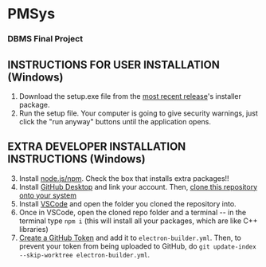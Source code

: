 # PMSys
### DBMS Final Project

## INSTRUCTIONS FOR USER INSTALLATION (Windows)
1. Download the setup.exe file from the [most recent release](https://github.com/Uakronauts/PMSys/releases)'s installer package.
2. Run the setup file. Your computer is going to give security warnings, just click the "run anyway" buttons until the application opens.

## EXTRA DEVELOPER INSTALLATION INSTRUCTIONS (Windows)
3. Install [node.js/npm](https://nodejs.org/en/download/). Check the box that installs extra packages!!
4. Install [GitHub Desktop](https://desktop.github.com/) and link your account. Then, [clone this repository onto your system](https://docs.github.com/en/desktop/contributing-and-collaborating-using-github-desktop/adding-and-cloning-repositories/cloning-and-forking-repositories-from-github-desktop)
5. Install [VSCode](https://code.visualstudio.com/) and open the folder you cloned the repository into.
6. Once in VSCode, open the cloned repo folder and a terminal -- in the terminal type `npm i` (this will install all your packages, which are like C++ libraries)
7. [Create a GitHub Token](https://docs.github.com/en/enterprise-server@3.4/authentication/keeping-your-account-and-data-secure/creating-a-personal-access-token) and add it to `electron-builder.yml`. Then, to prevent your token from being uploaded to GitHub, do `git update-index --skip-worktree electron-builder.yml`.
